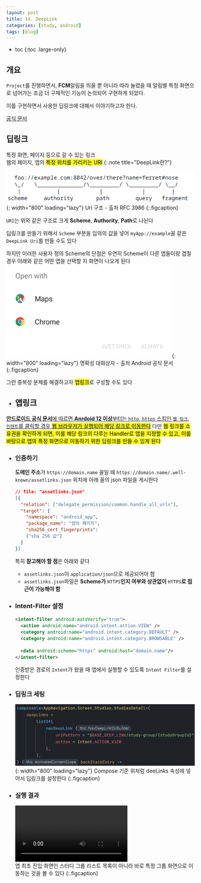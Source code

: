 ```yaml
---
layout: post
title: 14. DeepLink
categories: [study, android]
tags: [blog]
---
```


- toc
{:toc .large-only}

## 개요
`Project`를 진행하면서, **FCM**알림을 띄울 뿐 아니라 따라 눌렀을 때 알림별 특정 화면으로 넘어가는 조금 더 구체적인 기능이 논의되어 구현하게 되었다.

이를 구현하면서 사용한 딥링크에 대해서 이야기하고자 한다.

[공식 문서](https://developer.android.com/training/app-links?hl=ko#web-links)

## 딥링크
특정 화면, 페이지 등으로 갈 수 있는 링크     
웹의 페이지, 앱의 <mark>특정 위치를 가리키는 URI</mark>
{:.note title="DeepLink란?"}

![Uri 구조](/assets/img/study/android/Deeplink/URIStructure.png){: width="800" loading="lazy"}
Uri 구조 - 출처 RFC 3986
{:.figcaption}

`URI`는 위와 같은 구조로 크게 **Scheme**, **Authority**, **Path**로 나뉜다

딥링크를 만들기 위해서 `Scheme` 부분을 임의의 값을 넣어 `myApp://example`꼴 같은 `DeepLink Uri`를 만들 수도 있다

하지만 이러한 사용자 정의 Scheme의 단점은 우연히 Scheme이 다른 앱들이랑 겹칠 경우 아래와 같은 어떤 앱을 선택할 지 화면이 나오게 된다
![명확성 대화상자](/assets/img/study/android/Deeplink/명확성%20대화상자.png){: width="800" loading="lazy"}
명확성 대화상자 - 출처 Android 공식 문서
{:.figcaption}

그런 중복성 문제를 해결하고자 <mark>앱링크</mark>로 구성할 수도 있다

+ ## 앱링크
[**안드로이드 공식 문서**에 따르면 **Anrdoid 12 이상**부터는 `http`, `https` 스킴인 `웹 링크`, `인텐트`를 클릭할 경우 <mark>웹 브라우저가 실행되어 해당 링크로 이동한다</mark>](https://developer.android.com/training/app-links?hl=ko#web-links)
다만 <mark>웹 링크를 소유권을 확인하게 되면, 이를 해당 링크의 다루는 Handler로 앱을 지정할 수 있고, 이를 바탕으로 앱의 특정 화면으로 이동하기 위한 딥링크를 만들 수 있게 된다</mark>

  + ### 인증하기
    **도메인 주소**가 `https://domain.name` 꼴일 때 `https://domain.name/.well-known/assetlinks.json` 위치에 아래 꼴의 json 파일을 게시한다
    
    ```json
    // file: "assetlinks.json"
    [{
      "relation": ["delegate_permission/common.handle_all_urls"],
      "target": {
        "namespace": "android_app",
        "package_name": "앱의 패키지",
        "sha256_cert_fingerprints":
        ["sha 256 값"]
      }
    }]
    ```

    특히 **참고해야 할 점**은 아래와 같다
    + `assetlinks.json`이 `application/json`으로 제공되어야 함
    + `assetlinks.json`파일은 **Scheme가** `HTTPS`**인지 여부와 상관없이** `HTTPS`**로 접근이 가능해야 함**

  + ### Intent-Filter 설정

    ```xml
    <intent-filter android:autoVerify="true">
      <action android:name="android.intent.action.VIEW" />
      <category android:name="android.intent.category.DEFAULT" />
      <category android:name="android.intent.category.BROWSABLE" />
      
      <data android:scheme="https" android:host="domain.name"/>
    </intent-filter>
    ```

    인증받은 경로의 `Intent`가 왔을 때 앱에서 실행할 수 있도록 `Intent Filter`를 설정한다

  + ### 딥링크 세팅
    ![딥링크 설정](/assets/img/study/android/Deeplink/딥링크%20설정.png){: width="800" loading="lazy"}
    Compose 기준 위처럼 deeLinks 속성에 넣어서 딥링크를 설정한다
    {:.figcaption}

  + ### 실행 결과
    <video width="300" src="/assets/img/study/android/Deeplink/딥링크 시연.mp4" style="display:block; margin-bottom:10px  margin-left: auto; margin-right: auto;" alt="뚝딱" controls></video>앱 최초 진입 화면인 스터디 그룹 리스트 목록이 아니라 바로 특정 그룹 화면으로 이동하는 것을 볼 수 있다
    {:.figcaption}
    

